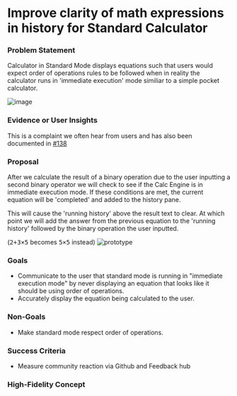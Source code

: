 # Improve clarity of math expressions in history for Standard Calculator

### Problem Statement
Calculator in Standard Mode displays equations such that users would expect order of operations rules to be followed when in reality the calculator runs in 'immediate execution' mode similiar to a simple pocket calculator.

![image](https://user-images.githubusercontent.com/6334170/81622207-29e54680-93a5-11ea-8b22-e0f9990f466c.png)

### Evidence or User Insights

This is a complaint we often hear from users and has also been documented in [#138](https://github.com/microsoft/calculator/issues/138)

### Proposal
After we calculate the result of a binary operation due to the user inputting a second binary operator we will check to see if the Calc Engine is in immediate execution mode. If these conditions are met, the current equation will be 'completed' and added to the history pane. 

This will cause the 'running history' above the result text to clear. At which point we will add the answer from the previous equation to the 'running history' followed by the binary operation the user inputted. 

(<kbd>2</kbd><kbd>+</kbd><kbd>3</kbd><kbd>×</kbd><kbd>5</kbd> becomes <kbd>5</kbd><kbd>×</kbd><kbd>5</kbd> instead)
![prototype](https://user-images.githubusercontent.com/6334170/81622529-0cfd4300-93a6-11ea-8fc5-12b730f9bb17.gif)

### Goals

- Communicate to the user that standard mode is running in "immediate execution mode" by never displaying an equation that looks like it should be using order of operations.
- Accurately display the equation being calculated to the user.

### Non-Goals
- Make standard mode respect order of operations.

### Success Criteria
- Measure community reaction via Github and Feedback hub

### High-Fidelity Concept


